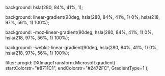 background: hsla(280, 84%, 41%, 1);

background: linear-gradient(90deg, hsla(280, 84%, 41%, 1) 0%, hsla(218, 97%, 56%, 1) 100%);

background: -moz-linear-gradient(90deg, hsla(280, 84%, 41%, 1) 0%, hsla(218, 97%, 56%, 1) 100%);

background: -webkit-linear-gradient(90deg, hsla(280, 84%, 41%, 1) 0%, hsla(218, 97%, 56%, 1) 100%);

filter: progid: DXImageTransform.Microsoft.gradient( startColorstr="#8711C1", endColorstr="#2472FC", GradientType=1 );